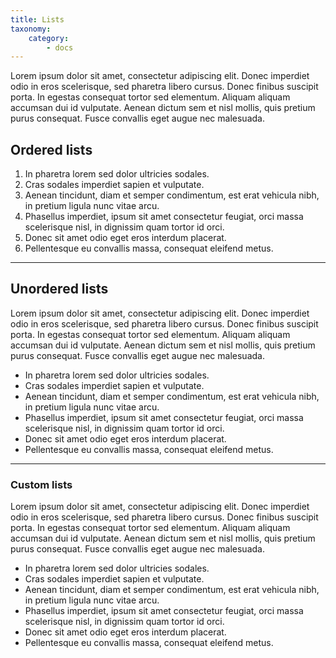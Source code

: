 ```yaml
---
title: Lists
taxonomy:
    category:
        - docs
---
```


Lorem ipsum dolor sit amet, consectetur adipiscing elit. Donec imperdiet odio in eros scelerisque, sed pharetra libero cursus. Donec finibus suscipit porta. In egestas consequat tortor sed elementum. Aliquam aliquam accumsan dui id vulputate. Aenean dictum sem et nisl mollis, quis pretium purus consequat. Fusce convallis eget augue nec malesuada. 

## Ordered lists

1. In pharetra lorem sed dolor ultricies sodales. 
2. Cras sodales imperdiet sapien et vulputate. 
3. Aenean tincidunt, diam et semper condimentum, est erat vehicula nibh, in pretium ligula nunc vitae arcu. 
4. Phasellus imperdiet, ipsum sit amet consectetur feugiat, orci massa scelerisque nisl, in dignissim quam tortor id orci. 
5. Donec sit amet odio eget eros interdum placerat. 
6. Pellentesque eu convallis massa, consequat eleifend metus.

---

## Unordered lists

Lorem ipsum dolor sit amet, consectetur adipiscing elit. Donec imperdiet odio in eros scelerisque, sed pharetra libero cursus. Donec finibus suscipit porta. In egestas consequat tortor sed elementum. Aliquam aliquam accumsan dui id vulputate. Aenean dictum sem et nisl mollis, quis pretium purus consequat. Fusce convallis eget augue nec malesuada. 

* In pharetra lorem sed dolor ultricies sodales. 
* Cras sodales imperdiet sapien et vulputate. 
* Aenean tincidunt, diam et semper condimentum, est erat vehicula nibh, in pretium ligula nunc vitae arcu. 
* Phasellus imperdiet, ipsum sit amet consectetur feugiat, orci massa scelerisque nisl, in dignissim quam tortor id orci. 
* Donec sit amet odio eget eros interdum placerat. 
* Pellentesque eu convallis massa, consequat eleifend metus.

---

### Custom lists

Lorem ipsum dolor sit amet, consectetur adipiscing elit. Donec imperdiet odio in eros scelerisque, sed pharetra libero cursus. Donec finibus suscipit porta. In egestas consequat tortor sed elementum. Aliquam aliquam accumsan dui id vulputate. Aenean dictum sem et nisl mollis, quis pretium purus consequat. Fusce convallis eget augue nec malesuada. 

<ul class="custom icon-list">
    <li>In pharetra lorem sed dolor ultricies sodales.</li>
    <li>Cras sodales imperdiet sapien et vulputate. </li>
    <li>Aenean tincidunt, diam et semper condimentum, est erat vehicula nibh, in pretium ligula nunc vitae arcu. </li>
    <li>Phasellus imperdiet, ipsum sit amet consectetur feugiat, orci massa scelerisque nisl, in dignissim quam tortor id orci. </li>
    <li>Donec sit amet odio eget eros interdum placerat. </li>
    <li>Pellentesque eu convallis massa, consequat eleifend metus.</li>
</ul>